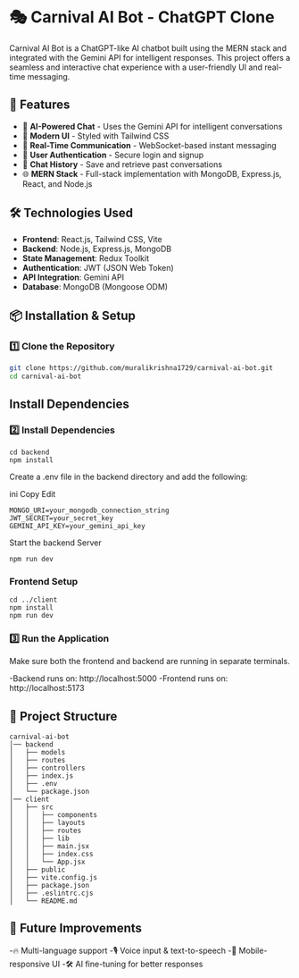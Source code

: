 # 🎭 Carnival AI Bot - ChatGPT Clone  

Carnival AI Bot is a ChatGPT-like AI chatbot built using the MERN stack and integrated with the Gemini API for intelligent responses. This project offers a seamless and interactive chat experience with a user-friendly UI and real-time messaging.  

## 🚀 Features  
- 📝 **AI-Powered Chat** - Uses the Gemini API for intelligent conversations  
- 🎨 **Modern UI** - Styled with Tailwind CSS  
- 📡 **Real-Time Communication** - WebSocket-based instant messaging  
- 🔐 **User Authentication** - Secure login and signup  
- 📂 **Chat History** - Save and retrieve past conversations  
- 🌐 **MERN Stack** - Full-stack implementation with MongoDB, Express.js, React, and Node.js  

## 🛠️ Technologies Used  
- **Frontend**: React.js, Tailwind CSS, Vite  
- **Backend**: Node.js, Express.js, MongoDB  
- **State Management**: Redux Toolkit  
- **Authentication**: JWT (JSON Web Token)  
- **API Integration**: Gemini API  
- **Database**: MongoDB (Mongoose ODM)  

## 📦 Installation & Setup  

### 1️⃣ Clone the Repository  
```sh
git clone https://github.com/muralikrishna1729/carnival-ai-bot.git
cd carnival-ai-bot
```
## Install Dependencies
### 2️⃣ Install Dependencies
```
cd backend
npm install
```
Create a .env file in the backend directory and add the following:

ini
Copy
Edit

```
MONGO_URI=your_mongodb_connection_string
JWT_SECRET=your_secret_key
GEMINI_API_KEY=your_gemini_api_key
```
Start the backend Server 
```
npm run dev
```
### Frontend Setup
```
cd ../client
npm install
npm run dev
```

### 3️⃣ Run the Application
Make sure both the frontend and backend are running in separate terminals.

-Backend runs on: http://localhost:5000
-Frontend runs on: http://localhost:5173

## 📌 Project Structure
```
carnival-ai-bot
│── backend
│   ├── models
│   ├── routes
│   ├── controllers
│   ├── index.js
│   ├── .env
│   └── package.json
│── client
│   ├── src
│   │   ├── components
│   │   ├── layouts
│   │   ├── routes
│   │   ├── lib
│   │   ├── main.jsx
│   │   ├── index.css
│   │   └── App.jsx
│   ├── public
│   ├── vite.config.js
│   ├── package.json
│   ├── .eslintrc.cjs
│   └── README.md

```
## 🚀 Future Improvements
-🔥 Multi-language support
-🎙️ Voice input & text-to-speech
-📱 Mobile-responsive UI
-🛠️ AI fine-tuning for better responses


